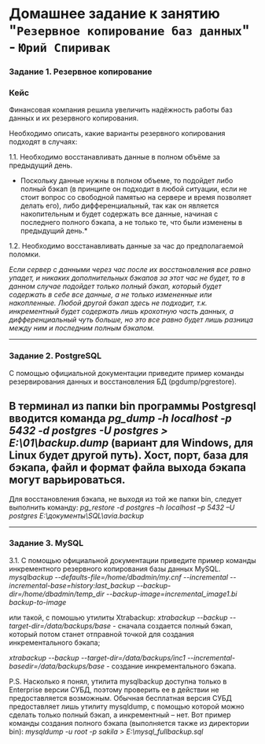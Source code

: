 # Домашнее задание к занятию "`Резервное копирование баз данных`" - `Юрий Спиривак`


### Задание 1. Резервное копирование

### Кейс
Финансовая компания решила увеличить надёжность работы баз данных и их резервного копирования. 

Необходимо описать, какие варианты резервного копирования подходят в случаях: 

1.1. Необходимо восстанавливать данные в полном объёме за предыдущий день.

* Поскольку данные нужны в полном объеме, то подойдет либо полный бэкап (в принципе он подходит в любой ситуации, если не стоит вопрос со свободной памятью на сервере и время позволяет делать его), либо дифференциальный, так как он является накопительным и будет содержать все данные, начиная с последнего полного бэкапа, а не только те, что были изменены в предыдущий день.*

1.2. Необходимо восстанавливать данные за час до предполагаемой поломки.

*Если сервер с данными через час после их восстановления все равно упадет, и никаких дополнительных бэкапов за этот час не будет, то в данном случае подойдет только полный бэкап, который будет содержать в себе все данные, а не только измененные или накопленные. Любой другой бэкап здесь не подходит, т.к. инкрементный будет содержать лишь крохотную часть данных, а дифференциальный чуть больше, но это все равно будет лишь разница между ним и последним полным бэкапом.*



---

### Задание 2. PostgreSQL

С помощью официальной документации приведите пример команды резервирования данных и восстановления БД (pgdump/pgrestore).

В терминал из папки bin программы Postgresql вводится команда
*pg_dump -h localhost -p 5432 -d postgres -U postgres > E:\01\backup.dump*
(вариант для Windows, для Linux будет другой путь).
Хост, порт, база для бэкапа, файл и формат файла выхода бэкапа могут варьироваться.
--
Для восстановления бэкапа, не выходя из той же папки bin, следует выполнить команду:
*pg_restore -d postgres –h localhost –p 5432 –U postgres E:\документы\SQL\avia.backup*


---

### Задание 3. MySQL

3.1. С помощью официальной документации приведите пример команды инкрементного резервного копирования базы данных MySQL. 
*mysqlbackup --defaults-file=/home/dbadmin/my.cnf --incremental --incremental-base=history:last_backup --backup-dir=/home/dbadmin/temp_dir --backup-image=incremental_image1.bi backup-to-image*

или такой, с помошью утилиты Xtrabackup:
*xtrabackup --backup --target-dir=/data/backups/base* - сначала создается полный бэкап, который потом станет отправной точкой для создания инкрементального бэкапа;

*xtrabackup --backup --target-dir=/data/backups/inc1 --incremental-basedir=/data/backups/base* - создание инкрементального бэкапа.


P.S. Насколько я понял, утилита mysqlbackup доступна только в Enterprise версии СУБД, поэтому проверить ее в действии не предоставляется возможным. Обычная бесплатная версия СУБД предоставляет лишь утилиту mysqldump, с помощью которой можно сделать только полный бэкап, а инкрементный – нет. Вот пример команды создания полного бэкапа (выполняется также из директории  bin):
*mysqldump -u root -p sakila > E:\mysql_fullbackup.sql*
